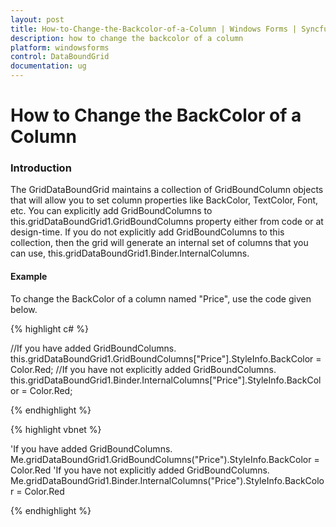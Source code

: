 ```yaml
---
layout: post
title: How-to-Change-the-Backcolor-of-a-Column | Windows Forms | Syncfusion
description: how to change the backcolor of a column
platform: windowsforms
control: DataBoundGrid
documentation: ug
---
```


# How to Change the BackColor of a Column

### Introduction

The GridDataBoundGrid maintains a collection of GridBoundColumn objects that will allow you to set column properties like BackColor, TextColor, Font, etc. You can explicitly add GridBoundColumns to this.gridDataBoundGrid1.GridBoundColumns property either from code or at design-time. If you do not explicitly add GridBoundColumns to this collection, then the grid will generate an internal set of columns that you can use, this.gridDataBoundGrid1.Binder.InternalColumns. 

#### Example

To change the BackColor of a column named "Price", use the code given below. 

{% highlight c# %}



//If you have added GridBoundColumns.
this.gridDataBoundGrid1.GridBoundColumns["Price"].StyleInfo.BackColor = Color.Red;
//If you have not explicitly added GridBoundColumns.
this.gridDataBoundGrid1.Binder.InternalColumns["Price"].StyleInfo.BackColor = Color.Red;

{% endhighlight %}

{% highlight vbnet %}



'If you have added GridBoundColumns.
Me.gridDataBoundGrid1.GridBoundColumns("Price").StyleInfo.BackColor = Color.Red
'If you have not explicitly added GridBoundColumns.
Me.gridDataBoundGrid1.Binder.InternalColumns("Price").StyleInfo.BackColor = Color.Red

{% endhighlight %}

